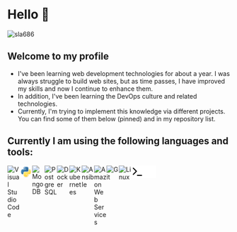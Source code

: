 # Hello 👋 

<p align="left"> <img src="https://komarev.com/ghpvc/?username=sla686&color=0e75b6&style=flat" alt="sla686" /> </p>

## Welcome to my profile

- I've been learning web development technologies for about a year. I was always struggle to build web sites, but as time passes, I have improved my skills and now I continue to enhance them.
- In addition, I've been learning the DevOps culture and related technologies.
- Currently, I'm trying to implement this knowledge via different projects. You can find some of them below (pinned) and in my repository list.

<!--
Here are some ideas to get you started:

- 🔭 I’m currently working on ...
- 🌱 I’m currently learning ...
- 👯 I’m looking to collaborate on ...
- 🤔 I’m looking for help with ...
- 💬 Ask me about ...
- 📫 How to reach me: ...
- 😄 Pronouns: ...
- ⚡ Fun fact: ...
-->

## Currently I am using the following languages and tools:

<img align="left" alt="Visual Studio Code" width="28px" src="https://cdn.jsdelivr.net/gh/devicons/devicon/icons/vscode/vscode-original.svg" />
<!-- <img align="left" alt="HTML5" width="28px" src="https://cdn.jsdelivr.net/gh/devicons/devicon/icons/html5/html5-original.svg" /> -->
<!-- <img align="left" alt="CSS3" width="28px" src="https://cdn.jsdelivr.net/gh/devicons/devicon/icons/css3/css3-original.svg" /> -->
<!-- <img align="left" alt="Sass" width="28px" src="https://cdn.jsdelivr.net/gh/devicons/devicon/icons/sass/sass-original.svg" /> -->
<!-- <img align="left" alt="Material-UI" width="28px" src="https://cdn.jsdelivr.net/gh/devicons/devicon/icons/materialui/materialui-original.svg" /> -->
<!-- <img align="left" alt="JavaScript" width="28px" src="https://cdn.jsdelivr.net/gh/devicons/devicon/icons/javascript/javascript-original.svg" /> -->
<!-- <img align="left" alt="TypeScript" width="28px" src="https://cdn.jsdelivr.net/gh/devicons/devicon/icons/typescript/typescript-original.svg" /> -->
<!-- <img align="left" alt="React" width="28px" src="https://cdn.jsdelivr.net/gh/devicons/devicon/icons/react/react-original.svg" /> -->
<!-- <img align="left" alt="Redux" width="28px" src="https://cdn.jsdelivr.net/gh/devicons/devicon/icons/redux/redux-original.svg" /> -->
<img align="left" alt="Python" width="28px" src="./img/python.svg" />
<!-- <img align="left" alt="Node.js" width="28px" src="https://cdn.jsdelivr.net/gh/devicons/devicon/icons/nodejs/nodejs-original.svg" /> -->
<!-- <img align="left" alt="Express.js" width="28px" src="https://cdn.jsdelivr.net/gh/devicons/devicon/icons/express/express-original.svg" /> -->
<img align="left" alt="MongoDB" width="28px" src="https://cdn.jsdelivr.net/gh/devicons/devicon/icons/mongodb/mongodb-original.svg" />
<img align="left" alt="PostgreSQL" width="28px" src="https://cdn.jsdelivr.net/gh/devicons/devicon/icons/postgresql/postgresql-original.svg" />

<!-- <img align="left" alt="Webpack" width="28px" src="https://cdn.jsdelivr.net/gh/devicons/devicon/icons/webpack/webpack-original.svg" /> -->
<!-- <img align="left" alt="Babel" width="28px" src="https://cdn.jsdelivr.net/gh/devicons/devicon/icons/babel/babel-original.svg" /> -->
<!-- <img align="left" alt="ESLint" width="28px" src="https://cdn.jsdelivr.net/gh/devicons/devicon/icons/eslint/eslint-original.svg" /> -->

<img align="left" alt="Docker" width="28px" src="https://cdn.jsdelivr.net/gh/devicons/devicon/icons/docker/docker-original.svg" />
<img align="left" alt="Kubernetes" width="28px" src="https://cdn.jsdelivr.net/gh/devicons/devicon/icons/kubernetes/kubernetes-plain.svg" />
<img align="left" alt="Ansible" width="28px" src="https://cdn.jsdelivr.net/gh/devicons/devicon/icons/ansible/ansible-original.svg" />
<!-- <img align="left" alt="Jenkins" width="28px" src="https://cdn.jsdelivr.net/gh/devicons/devicon/icons/jenkins/jenkins-original.svg" /> -->
<img align="left" alt="Amazon Web Services" width="28px" src="https://cdn.jsdelivr.net/gh/devicons/devicon/icons/amazonwebservices/amazonwebservices-original.svg" />

<img align="left" alt="Git" width="28px" src="https://cdn.jsdelivr.net/gh/devicons/devicon/icons/git/git-original.svg" />
<!-- <img align="left" alt="GitHub" width="28px" src="https://user-images.githubusercontent.com/3369400/139448065-39a229ba-4b06-434b-bc67-616e2ed80c8f.png" /> -->
<!-- <img align="left" alt="Figma" width="28px" src="https://cdn.jsdelivr.net/gh/devicons/devicon/icons/figma/figma-original.svg" /> -->

<img align="left" alt="Linux" width="28px" src="https://cdn.jsdelivr.net/gh/devicons/devicon/icons/linux/linux-original.svg" />
<img align="left" alt="Terminal-light" width="28px" src="./img/terminal-light.svg" />
<img align="left" alt="Terminal-dark" width="28px" src="./img/terminal-dark.svg" />
